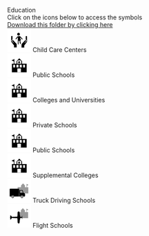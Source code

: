 Education<br>Click on the icons below to access the symbols<br><a href='https://minhaskamal.github.io/DownGit/#/home?url=https://github.com/NAPSG/DHS-Symbol-Server/tree/main/dhs-symbol/assets/icons/Infrastructure/Education'>Download this folder by clicking here</a><br><a href='https://github.com/NAPSG/DHS-Symbol-Server/raw/main/dhs-symbol/assets/icons/Infrastructure/Education/icon-LFA.svg'><img src='icon-LFA.svg' width='55'></a> Child Care Centers<br><a href='https://github.com/NAPSG/DHS-Symbol-Server/raw/main/dhs-symbol/assets/icons/Infrastructure/Education/icon-LFB.svg'><img src='icon-LFB.svg' width='55'></a> Public Schools<br><a href='https://github.com/NAPSG/DHS-Symbol-Server/raw/main/dhs-symbol/assets/icons/Infrastructure/Education/icon-LFC.svg'><img src='icon-LFC.svg' width='55'></a> Colleges and Universities<br><a href='https://github.com/NAPSG/DHS-Symbol-Server/raw/main/dhs-symbol/assets/icons/Infrastructure/Education/icon-LFD.svg'><img src='icon-LFD.svg' width='55'></a> Private Schools<br><a href='https://github.com/NAPSG/DHS-Symbol-Server/raw/main/dhs-symbol/assets/icons/Infrastructure/Education/icon-LFE.svg'><img src='icon-LFE.svg' width='55'></a> Public Schools<br><a href='https://github.com/NAPSG/DHS-Symbol-Server/raw/main/dhs-symbol/assets/icons/Infrastructure/Education/icon-LFF.svg'><img src='icon-LFF.svg' width='55'></a> Supplemental Colleges<br><a href='https://github.com/NAPSG/DHS-Symbol-Server/raw/main/dhs-symbol/assets/icons/Infrastructure/Education/icon-LFG.svg'><img src='icon-LFG.svg' width='55'></a> Truck Driving Schools<br><a href='https://github.com/NAPSG/DHS-Symbol-Server/raw/main/dhs-symbol/assets/icons/Infrastructure/Education/icon-LFH.svg'><img src='icon-LFH.svg' width='55'></a> Flight Schools<br>